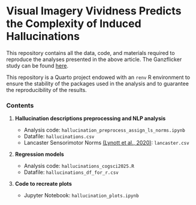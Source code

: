 # Visual Imagery Vividness Predicts the Complexity of Induced Hallucinations

This repository contains all the data, code, and materials required to reproduce the analyses presented in the above article. The Ganzflicker study can be found [here](https://forms.gle/tdKRKhva3uqC68tS9).

This repository is a Quarto project endowed with an `renv` R environment to ensure the stability of the packages used in the analysis and to guarantee the reproducibility of the results.

### Contents

1. **Hallucination descriptions preprocessing and NLP analysis**
   - Analysis code: `hallucination_preprocess_assign_ls_norms.ipynb`
   - Datafile: `hallucinations.csv`
   - Lancaster Sensorimotor Norms [(Lynott et al., 2020)](https://link.springer.com/article/10.3758/s13428-019-01316-z): `lancaster.csv`

2. **Regression models**
   - Analysis code: `hallucinations_cogsci2025.R`
   - Datafile: `hallucinations_df_for_r.csv`

3. **Code to recreate plots**
   - Jupyter Notebook: `hallucination_plots.ipynb`
